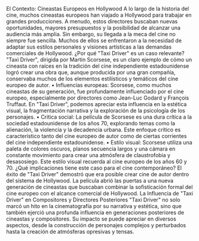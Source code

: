 El Contexto: Cineastas Europeos en Hollywood
A lo largo de la historia del cine, muchos cineastas europeos han viajado a Hollywood para trabajar en grandes producciones. A menudo, estos directores buscaban nuevas oportunidades, mayores presupuestos y la posibilidad de alcanzar una audiencia más amplia. Sin embargo, su llegada a la meca del cine no siempre fue sencilla. Muchos de ellos se enfrentaron a la necesidad de adaptar sus estilos personales y visiones artísticas a las demandas comerciales de Hollywood.
¿Por qué "Taxi Driver" es un caso relevante?
"Taxi Driver", dirigida por Martin Scorsese, es un claro ejemplo de cómo un cineasta con raíces en la tradición del cine independiente estadounidense logró crear una obra que, aunque producida por una gran compañía, conservaba muchos de los elementos estilísticos y temáticos del cine europeo de autor.
•	Influencias europeas: Scorsese, como muchos cineastas de su generación, fue profundamente influenciado por el cine europeo, especialmente por directores como Jean-Luc Godard y François Truffaut. En "Taxi Driver", podemos apreciar esta influencia en la estética visual, la fragmentación narrativa y la exploración de la psicología de los personajes.
•	Crítica social: La película de Scorsese es una dura crítica a la sociedad estadounidense de los años 70, explorando temas como la alienación, la violencia y la decadencia urbana. Este enfoque crítico es característico tanto del cine europeo de autor como de ciertas corrientes del cine independiente estadounidense.
•	Estilo visual: Scorsese utiliza una paleta de colores oscuros, planos secuencia largos y una cámara en constante movimiento para crear una atmósfera de claustrofobia y desasosiego. Este estilo visual recuerda al cine europeo de los años 60 y 70.
¿Qué implicaciones tiene este caso para el cine contemporáneo?
El éxito de "Taxi Driver" demostró que era posible crear cine de autor dentro del sistema de Hollywood. La película abrió las puertas a una nueva generación de cineastas que buscaban combinar la sofisticación formal del cine europeo con el alcance comercial de Hollywood.
La Influencia de "Taxi Driver" en Compositores y Directores Posteriores
"Taxi Driver" no solo marcó un hito en la cinematografía por su narrativa y estética, sino que también ejerció una profunda influencia en generaciones posteriores de cineastas y compositores. Su impacto se puede apreciar en diversos aspectos, desde la construcción de personajes complejos y perturbados hasta la creación de atmósferas opresivas y tensas.
